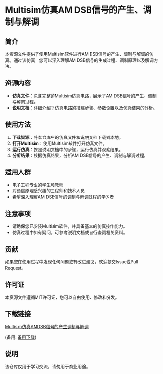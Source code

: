 # Multisim仿真AM DSB信号的产生、调制与解调

## 简介
本资源文件提供了使用Multisim软件进行AM DSB信号的产生、调制与解调的仿真。通过该仿真，您可以深入理解AM DSB信号的生成过程、调制原理以及解调方法。

## 资源内容
- **仿真文件**：包含完整的Multisim仿真电路，展示了AM DSB信号的产生、调制与解调过程。
- **说明文档**：详细介绍了仿真电路的搭建步骤、参数设置以及仿真结果的分析。

## 使用方法
1. **下载资源**：将本仓库中的仿真文件和说明文档下载到本地。
2. **打开Multisim**：使用Multisim软件打开仿真文件。
3. **运行仿真**：按照说明文档中的步骤，运行仿真并观察结果。
4. **分析结果**：根据仿真结果，分析AM DSB信号的产生、调制与解调过程。

## 适用人群
- 电子工程专业的学生和教师
- 对通信原理感兴趣的工程师和技术人员
- 希望深入理解AM DSB信号的调制与解调过程的学习者

## 注意事项
- 请确保您已安装Multisim软件，并具备基本的仿真操作能力。
- 仿真过程中如有疑问，可参考说明文档或自行查阅相关资料。

## 贡献
如果您在使用过程中发现任何问题或有改进建议，欢迎提交Issue或Pull Request。

## 许可证
本资源文件遵循MIT许可证，您可以自由使用、修改和分发。

## 下载链接
[Multisim仿真AMDSB信号的产生调制与解调](https://pan.quark.cn/s/949873667319) 

(备用: [备用下载](https://pan.baidu.com/s/1ufRhAPMtakiFcUNNpj02BQ?pwd=blxh))

## 说明

该仓库仅用于学习交流，请勿用于商业用途。
